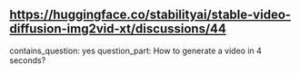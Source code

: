 ## https://huggingface.co/stabilityai/stable-video-diffusion-img2vid-xt/discussions/44

contains_question: yes
question_part: How to generate a video in 4 seconds?